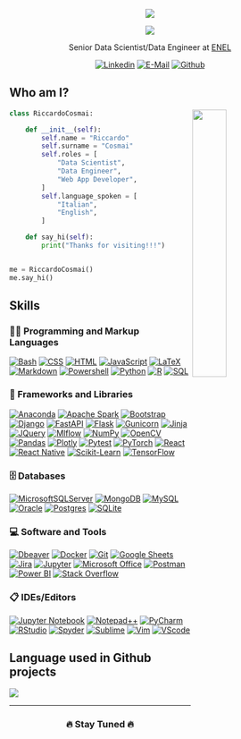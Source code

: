 <div align="center">
    <p>
        <a>
        <img src="https://readme-typing-svg.demolab.com?font=Fira+Code&weight=500&size=23&duration=0001&pause=1000&center=true&vCenter=true&repeat=false&width=435&lines=Riccardo+Cosmai"/>
        </a>
    </p>
    <p>
        <a>
        <img src="https://readme-typing-svg.demolab.com?font=Fira+Code&weight=500&size=23&duration=2000&pause=1000&center=true&vCenter=true&width=435&lines=Data+Scientist;Data+Engineer;Web+App+Developer" />
        </a>
    </p>
    <p>Senior Data Scientist/Data Engineer at <a href="https://www.enel.it/">ENEL</a></p>
</div>

<div align="center">

[![Linkedin](https://img.shields.io/badge/linkedin-%230077B5.svg?style=for-the-badge&logo=linkedin&logoColor=white)](https://www.linkedin.com/in/riccardo-cosmai-242595131)
[![E-Mail](https://img.shields.io/badge/Gmail-D14836?style=for-the-badge&logo=gmail&logoColor=white)](mailto:cosmai.riccardo4@gmail.com)
[![Github](https://img.shields.io/badge/github-%23121011.svg?style=for-the-badge&logo=github&logoColor=white)](https://github.com/ricky1192)


</div>
<h2>Who am I?</h2>

<img align='right' src="https://camo.githubusercontent.com/8bf6f6d78abc81fcf9c49f10649423e73ea44bc248e83aaae8759d401c829a84/68747470733a2f2f70687973696373677572756b756c2e66696c65732e776f726470726573732e636f6d2f323031392f30322f6368617261637465722d312e676966" width="35%">

```python
class RiccardoCosmai:

    def __init__(self):
        self.name = "Riccardo"
        self.surname = "Cosmai"
        self.roles = [
            "Data Scientist",
            "Data Engineer",
            "Web App Developer",
        ]
        self.language_spoken = [
            "Italian",
            "English",
        ]

    def say_hi(self):
        print("Thanks for visiting!!!")


me = RiccardoCosmai()
me.say_hi()
```

<div>
    <h2>Skills</h2>
    <h3>👨‍💻 Programming and Markup Languages</h3>
    <p>
        <a href="#"><img alt="Bash" src="https://img.shields.io/badge/Bash-121011.svg?logo=gnu-bash&logoColor=white"></a>
        <a href="#"><img alt="CSS" src="https://img.shields.io/badge/CSS-1572B6.svg?logo=css3&logoColor=white"></a>
        <a href="#"><img alt="HTML" src="https://img.shields.io/badge/HTML-E34F26.svg?logo=html5&logoColor=white"></a>
        <a href="#"><img alt="JavaScript" src="https://img.shields.io/badge/JavaScript-F7DF1E.svg?logo=javascript&logoColor=black"></a>
        <a href="#"><img alt="LaTeX" src="https://img.shields.io/badge/LaTeX-008080.svg?logo=LaTeX&logoColor=white"></a>
        <a href="#"><img alt="Markdown" src="https://img.shields.io/badge/Markdown-000000.svg?logo=markdown&logoColor=white"></a>
        <a href="#"><img alt="Powershell" src="https://img.shields.io/badge/PowerShell-%235391FE.svg?logo=powershell&logoColor=white"></a>
        <a href="#"><img alt="Python" src="https://img.shields.io/badge/Python-14354C.svg?logo=python&logoColor=white"></a>
        <a href="#"><img alt="R" src="https://img.shields.io/badge/R-276DC3.svg?logo=r&logoColor=white"></a>
        <a href="#"><img alt="SQL" src="https://custom-icon-badges.demolab.com/badge/SQL-025E8C.svg?logo=database&logoColor=white"></a>
    </p>
    <h3>🧰 Frameworks and Libraries</h3>
    <p>
        <a href="#"><img alt="Anaconda" src="https://img.shields.io/badge/Anaconda-%2344A833.svg?logo=anaconda&logoColor=white"></a>
        <a href="#"><img alt="Apache Spark" src="https://img.shields.io/badge/Apache%20Spark-FDEE21?logo=apachespark&logoColor=black"></a>
        <a href="#"><img alt="Bootstrap" src="https://img.shields.io/badge/Bootstrap-7952B3.svg?logo=bootstrap&logoColor=white"></a>
        <a href="#"><img alt="Django" src="https://img.shields.io/badge/django-%23092E20.svg?logo=django&logoColor=white"></a>
        <a href="#"><img alt="FastAPI" src="https://img.shields.io/badge/FastAPI-005571?logo=fastapi"></a>
        <a href="#"><img alt="Flask" src="https://img.shields.io/badge/Flask-000000.svg?logo=flask&logoColor=white"></a>
        <a href="#"><img alt="Gunicorn" src="https://img.shields.io/badge/-Gunicorn-499848.svg?logo=gunicorn&logoColor=white"></a>
        <a href="#"><img alt="Jinja" src="https://img.shields.io/badge/jinja-white.svg?logo=jinja&logoColor=black"></a>
        <a href="#"><img alt="JQuery" src="https://img.shields.io/badge/jquery-%230769AD.svg?logo=jquery&logoColor=white"></a>
        <a href="#"><img alt="Mlflow" src="https://img.shields.io/badge/mlflow-%23d9ead3.svg?&logo=numpy&logoColor=blue"></a>
        <a href="#"><img alt="NumPy" src="https://img.shields.io/badge/Numpy-013243.svg?logo=numpy&logoColor=white"></a>
        <a href="#"><img alt="OpenCV" src="https://img.shields.io/badge/opencv-%23white.svg?logo=opencv&logoColor=white"></a>
        <a href="#"><img alt="Pandas" src="https://img.shields.io/badge/Pandas-150458.svg?logo=pandas&logoColor=white"></a>
        <a href="#"><img alt="Plotly" src="https://img.shields.io/badge/Plotly-%233F4F75.svg?&logo=plotly&logoColor=white"></a>
        <a href="#"><img alt="Pytest" src="https://img.shields.io/badge/Pytest-0A9EDC.svg?logo=pytest&logoColor=white"></a>
        <a href="#"><img alt="PyTorch" src="https://img.shields.io/badge/PyTorch-%23EE4C2C.svg?logo=PyTorch&logoColor=white"></a>
        <a href="#"><img alt="React" src="https://img.shields.io/badge/React-20232a.svg?logo=react&logoColor=%2361DAFB"></a>
        <a href="#"><img alt="React Native" src="https://img.shields.io/badge/react_native-%2320232a.svg?logo=react&logoColor=%2361DAFB"></a>
        <a href="#"><img alt="Scikit-Learn" src="https://img.shields.io/badge/scikit--learn-%23F7931E.svg?logo=scikit-learn&logoColor=white"></a>
        <a href="#"><img alt="TensorFlow" src="https://img.shields.io/badge/TensorFlow-FF6F00.svg?logo=TensorFlow&logoColor=white"></a>
    </p>
    <h3>🗄️ Databases</h3>
    <p>
        <a href="#"><img alt="MicrosoftSQLServer" src ="https://img.shields.io/badge/Microsoft%20SQL%20Server-CC2927?logoColor=white"></a>
        <a href="#"><img alt="MongoDB" src ="https://img.shields.io/badge/MongoDB-4ea94b.svg?logo=mongodb&logoColor=white"></a>
        <a href="#"><img alt="MySQL" src="https://img.shields.io/badge/MySQL-00f.svg?logo=mysql&logoColor=white"></a>
        <a href="#"><img alt="Oracle" src ="https://img.shields.io/badge/Oracle-F00000.svg?logo=oracle&logoColor=white"></a>
        <a href="#"><img alt="Postgres" src ="https://img.shields.io/badge/PostgreSQL-316192.svg?logo=postgresql&logoColor=white"></a>
        <a href="#"><img alt="SQLite" src ="https://img.shields.io/badge/SQLite-07405e.svg?logo=sqlite&logoColor=white"></a>
    </p>
    <h3>💻 Software and Tools</h3>
    <p>
        <a href="#"><img alt="Dbeaver" src="https://custom-icon-badges.demolab.com/badge/-Dbeaver-372923?logo=dbeaver-mono&logoColor=white"></a>
        <a href="#"><img alt="Docker" src="https://img.shields.io/badge/docker-%230db7ed.svg?logo=docker&logoColor=white"></a>
        <a href="#"><img alt="Git" src="https://img.shields.io/badge/Git-F05033.svg?logo=git&logoColor=white"></a>
        <a href="#"><img alt="Google Sheets" src="https://img.shields.io/badge/Sheets-34A853.svg?logo=google%20sheets&logoColor=white"></a>
        <a href="#"><img alt="Jira" src="https://img.shields.io/badge/jira-%230A0FFF.svg?logo=jira&logoColor=white"></a>
        <a href="#"><img alt="Jupyter" src="https://img.shields.io/badge/Jupyter-F37626.svg?logo=Jupyter&logoColor=white"></a>
        <a href="#"><img alt="Microsoft Office" src="https://img.shields.io/badge/Microsoft_Office-D83B01?logo=microsoft-office&logoColor=white"></a>
        <a href="#"><img alt="Postman" src="https://img.shields.io/badge/Postman-FF6C37?logo=postman&logoColor=white"></a>
        <a href="#"><img alt="Power BI" src="https://img.shields.io/badge/power_bi-F2C811?logo=powerbi&logoColor=black"></a>
        <a href="#"><img alt="Stack Overflow" src="https://img.shields.io/badge/-Stack%20Overflow-FE7A16?logo=stack-overflow&logoColor=white"></a>
    </p>
    <h3>📋 IDEs/Editors</h3>
    <p>
        <a href="#"><img alt="Jupyter Notebook" src="https://img.shields.io/badge/jupyter-%23FA0F00.svg?logo=jupyter&logoColor=white"></a>
        <a href="#"><img alt="Notepad++" src="https://img.shields.io/badge/Notepad++-90E59A.svg?logo=notepad%2b%2b&logoColor=black"></a>
        <a href="#"><img alt="PyCharm" src="https://img.shields.io/badge/pycharm-143?&logo=pycharm&logoColor=black&color=black&labelColor=green"></a>
        <a href="#"><img alt="RStudio" src="https://img.shields.io/badge/RStudio-4285F4?logo=rstudio&logoColor=white"></a>
        <a href="#"><img alt="Spyder" src="https://img.shields.io/badge/Spyder-838485?logo=spyder%20ide&logoColor=maroon"></a>
        <a href="#"><img alt="Sublime" src="https://img.shields.io/badge/sublime_text-%23575757.svg?logo=sublime-text&logoColor=important"></a>
        <a href="#"><img alt="Vim" src="https://img.shields.io/badge/VIM-%2311AB00.svg?logo=vim&logoColor=white"></a>
        <a href="#"><img alt="VScode" src="https://img.shields.io/badge/Visual%20Studio%20Code-0078d7.svg?logo=visual-studio-code&logoColor=white"></a>
    </p>
</div>

<h2>Language used in Github projects</h2>
<a href="#"><img align="center" src="https://github-readme-stats-nsalati4m-ricky1192.vercel.app/api/top-langs/?username=ricky1192&layout=pie"/> </a>

<hr>
<h3 align="center">🔥 Stay Tuned 🔥</h3>



